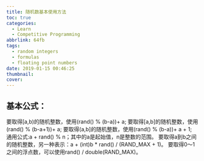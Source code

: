 ```yaml
---
title: 随机数基本使用方法
toc: true
categories:
  - Learn
  - Competitive Programming
abbrlink: 64fb
tags:
  - random integers
  - formulas
  - floating point numbers
date: 2019-01-15 00:46:25
thumbnail:
cover:
---
```


## 基本公式：

要取得[a,b)的随机整数，使用(rand() % (b-a))+ a;
要取得[a,b]的随机整数，使用(rand() % (b-a+1))+ a;
要取得(a,b]的随机整数，使用(rand() % (b-a))+ a + 1;
通用公式:a + rand() % n；其中的a是起始值，n是整数的范围。
要取得a到b之间的随机整数，另一种表示：a + (int)b * rand() / (RAND_MAX + 1)。
要取得0～1之间的浮点数，可以使用rand() / double(RAND_MAX)。